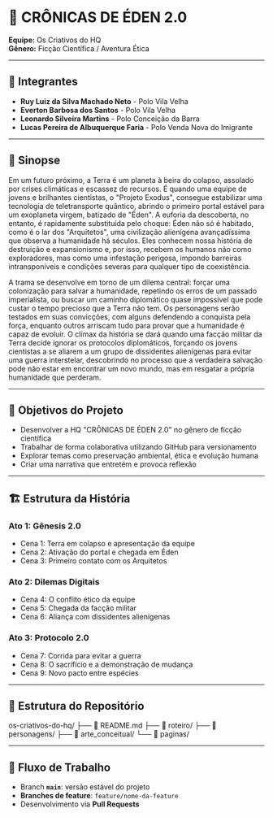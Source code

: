 # 🚀 CRÔNICAS DE ÉDEN 2.0

**Equipe:** Os Criativos do HQ  
**Gênero:** Ficção Científica / Aventura Ética

---

## 👥 Integrantes

* **Ruy Luiz da Silva Machado Neto** - Polo Vila Velha
* **Everton Barbosa dos Santos** - Polo Vila Velha  
* **Leonardo Silveira Martins** - Polo Conceição da Barra
* **Lucas Pereira de Albuquerque Faria** - Polo Venda Nova do Imigrante

---

## 📖 Sinopse

Em um futuro próximo, a Terra é um planeta à beira do colapso, assolado por crises climáticas e escassez de recursos. É quando uma equipe de jovens e brilhantes cientistas, o "Projeto Exodus", consegue estabilizar uma tecnologia de teletransporte quântico, abrindo o primeiro portal estável para um exoplaneta virgem, batizado de "Éden". A euforia da descoberta, no entanto, é rapidamente substituída pelo choque: Éden não só é habitado, como é o lar dos "Arquitetos", uma civilização alienígena avançadíssima que observa a humanidade há séculos. Eles conhecem nossa história de destruição e expansionismo e, por isso, recebem os humanos não como exploradores, mas como uma infestação perigosa, impondo barreiras intransponíveis e condições severas para qualquer tipo de coexistência.

A trama se desenvolve em torno de um dilema central: forçar uma colonização para salvar a humanidade, repetindo os erros de um passado imperialista, ou buscar um caminho diplomático quase impossível que pode custar o tempo precioso que a Terra não tem. Os personagens serão testados em suas convicções, com alguns defendendo a conquista pela força, enquanto outros arriscam tudo para provar que a humanidade é capaz de evoluir. O clímax da história se dará quando uma facção militar da Terra decide ignorar os protocolos diplomáticos, forçando os jovens cientistas a se aliarem a um grupo de dissidentes alienígenas para evitar uma guerra interstelar, descobrindo no processo que a verdadeira salvação pode não estar em encontrar um novo mundo, mas em resgatar a própria humanidade que perderam.

---

## 🎯 Objetivos do Projeto

* Desenvolver a HQ "CRÔNICAS DE ÉDEN 2.0" no gênero de ficção científica
* Trabalhar de forma colaborativa utilizando GitHub para versionamento
* Explorar temas como preservação ambiental, ética e evolução humana
* Criar uma narrativa que entretém e provoca reflexão

---

## 🏗 Estrutura da História

### **Ato 1: Gênesis 2.0**
- Cena 1: Terra em colapso e apresentação da equipe
- Cena 2: Ativação do portal e chegada em Éden
- Cena 3: Primeiro contato com os Arquitetos

### **Ato 2: Dilemas Digitais**
- Cena 4: O conflito ético da equipe
- Cena 5: Chegada da facção militar
- Cena 6: Aliança com dissidentes alienígenas

### **Ato 3: Protocolo 2.0**
- Cena 7: Corrida para evitar a guerra
- Cena 8: O sacrifício e a demonstração de mudança
- Cena 9: Novo pacto entre espécies

---

## 📁 Estrutura do Repositório

os-criativos-do-hq/
├── 📄 README.md
├── 📁 roteiro/
├── 📁 personagens/
├── 📁 arte_conceitual/
└── 📁 paginas/

---


## 🔄 Fluxo de Trabalho

* Branch **`main`**: versão estável do projeto
* **Branches de feature**: `feature/nome-da-feature`
* Desenvolvimento via **Pull Requests**
